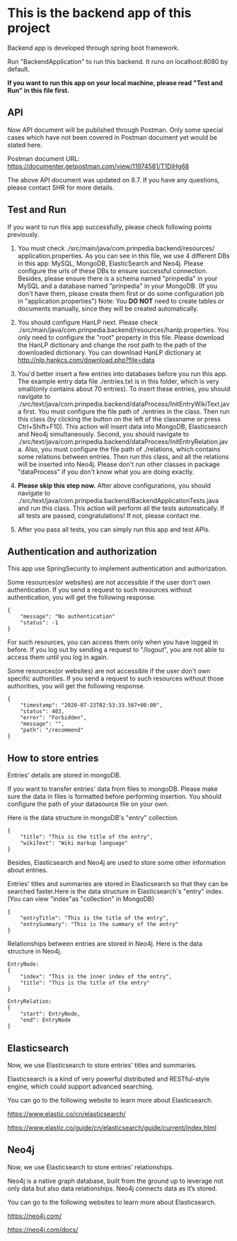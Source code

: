 # This is the backend app of this project

Backend app is developed through spring boot framework. 

Run "BackendApplication" to run this backend.
It runs on localhost:8080 by default.

**If you want to run this app on your local machine, please read 
"Test and Run" in this file first.**

## API

Now API document will be published through Postman. Only some special cases which
have not been covered in Postman document yet would be stated here.

Postman document URL: https://documenter.getpostman.com/view/11974581/T1DiHg68

The above API document was updated on 8.7. If you have any questions, please contact
SHR for more details.

## Test and Run

If you want to run this app successfully, please check following points previously.

1. You must check ./src/main/java/com.prinpedia.backend/resources/
application.properties. As you can see in this file, we use 4 different DBs in this
app: MySQL, MongoDB, ElasticSearch and Neo4j. Please configure the urls of these DBs
to ensure successful connection. Besides, please ensure there is a schema named
"prinpedia" in your MySQL and a database named "prinpedia" in your MongoDB.
(If you don't have them, please create them first or do some configuration job in
"application.properties")
Note: You **DO NOT** need to create tables or documents manually, since they will be
created automatically.

2. You should configure HanLP next. Please check 
./src/main/java/com.prinpedia.backend/resources/hanlp.properties.
You only need to configure the "root" property in this file.
Please download the HanLP dictionary and change the root path to the path of the
downloaded dictionary.
You can download HanLP dictionary at
http://nlp.hankcs.com/download.php?file=data

3. You'd better insert a few entries into databases before you run this app.
The example entry data file ./entries.txt is in this folder, which is very small(only 
contains about 70 entries). To insert these entries, you should navigate to
./src/text/java/com.prinpedia.backend/dataProcess/InitEntryWikiText.java first.
You must configure the file path of ./entries in the class. Then run this class
(by clicking the button on the left of the classname or press Ctrl+Shift+F10).
This action will insert data into MongoDB, Elasticsearch and Neo4j simultaneously. 
Second, you should navigate to
./src/text/java/com.prinpedia.backend/dataProcess/InitEntryRelation.java.
Also, you must configure the file path of ./relations, which contains some
relations between entries. Then run this class, and all the relations will be inserted
into Neo4j. Please don't run other classes in package "dataProcess" if you don't
know what you are doing exactly.

4. **Please skip this step now.**
After above configurations, you should navigate to
./src/text/java/com.prinpedia.backend/BackendApplicationTests.java and
run this class. This action will perform all the tests automatically.
If all tests are passed, congratulations! If not, please contact me.

5. After you pass all tests, you can simply run this app and test APIs.

## Authentication and authorization

This app use SpringSecurity to implement authentication and authorization.

Some resources(or websites) are not accessible if the user don't own 
authentication. If you send a request to such resources without authentication,
you will get the following response.

    {
        "message": "No authentication"
        "status": -1
    }

For such resources, you can access them only when you have logged in before.
If you log out by sending a request to "/logout",
you are not able to access them until you log in again.

Some resources(or websites) are not accessible if the user don't own specific
authorities. If you send a request to such resources without those authorities,
you will get the following response.

    {
        "timestamp": "2020-07-23T02:53:33.567+00:00",
        "status": 403,
        "error": "Forbidden",
        "message": "",
        "path": "/recommend"
    }

## How to store entries

Entries' details are stored in mongoDB.

If you want to transfer entries' data from files to mongoDB.
Please make sure the data in files is formatted before performing insertion.
You should configure the path of your datasource file on your own.

Here is the data structure in mongoDB's "entry" collection.

    {
        "title": "This is the title of the entry",
        "wikiText": "Wiki markup language"
    }

Besides, Elasticsearch and Neo4j are used to store some other information about
entries.

Entries' titles and summaries are stored in Elasticsearch so that they can be
searched faster.Here is the data structure in Elasticsearch's "entry" index. 
(You can view "index"as "collection" in MongoDB)

    {
        "entryTitle": "This is the title of the entry",
        "entrySummary": "This is the summary of the entry"
    }
    
Relationships between entries are stored in Neo4j. Here is the data structure
in Neo4j.

    EntryNode:
    {
        "index": "This is the inner index of the entry",
        "title": "This is the title of the entry"
    }
    
    EntryRelation:
    {
        "start": EntryNode,
        "end": EntryNode
    }
        
## Elasticsearch

Now, we use Elasticsearch to store entries' titles and summaries.

Elasticsearch is a kind of very powerful distributed and RESTful-style engine,
which could support advanced searching.

You can go to the following website to learn more about Elasticsearch.

https://www.elastic.co/cn/elasticsearch/

https://www.elastic.co/guide/cn/elasticsearch/guide/current/index.html

## Neo4j

Now, we use Elasticsearch to store entries' relationships.

Neo4j is a native graph database, built from the ground up to leverage 
not only data but also data relationships. Neo4j connects data as it’s stored.

You can go to the following websites to learn more about Elasticsearch.

https://neo4j.com/

https://neo4j.com/docs/